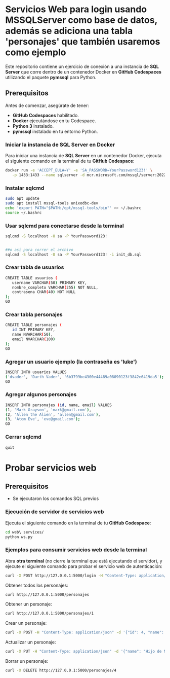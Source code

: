 # Servicios Web para login usando MSSQLServer como base de datos, además se adiciona una tabla 'personajes' que también usaremos como ejemplo

Este repositorio contiene un ejercicio de conexión a una instancia de **SQL Server** que corre dentro de un contenedor Docker en **GitHub Codespaces** utilizando el paquete **pymssql** para Python.

## Prerequisitos

Antes de comenzar, asegúrate de tener:

- **GitHub Codespaces** habilitado.
- **Docker** ejecutándose en tu Codespace.
- **Python 3** instalado.
- **pymssql** instalado en tu entorno Python.

### Iniciar la instancia de SQL Server en Docker

Para iniciar una instancia de **SQL Server** en un contenedor Docker, ejecuta el siguiente comando en la terminal de tu **GitHub Codespace**:

```sh
docker run -e 'ACCEPT_EULA=Y' -e 'SA_PASSWORD=YourPassword123!' \
   -p 1433:1433 --name sqlserver -d mcr.microsoft.com/mssql/server:2022-latest
```

### Instalar sqlcmd
```sh
sudo apt update
sudo apt install mssql-tools unixodbc-dev
echo 'export PATH="$PATH:/opt/mssql-tools/bin"' >> ~/.bashrc
source ~/.bashrc
```

### Usar sqlcmd para conectarse desde la terminal
```sh
sqlcmd -S localhost -U sa -P YourPassword123!


##o asi para correr el archivo
sqlcmd -S localhost -U sa -P YourPassword123! -i init_db.sql
```

### Crear tabla de usuarios
```sh
CREATE TABLE usuarios (
   username VARCHAR(50) PRIMARY KEY,
   nombre_completo VARCHAR(255) NOT NULL,
   contrasena CHAR(40) NOT NULL
);
GO
```
### Crear tabla personajes
```sh
CREATE TABLE personajes (
   id INT PRIMARY KEY,
   name NVARCHAR(50),
   email NVARCHAR(100)
);
GO
```

### Agregar un usuario ejemplo (la contraseña es 'luke')
```sh
INSERT INTO usuarios VALUES 
('dvader', 'Darth Vader', '6b3799be4300e44489a08090123f3842e6419da5');
GO
```

### Agregar algunos personajes
```sh
INSERT INTO personajes (id, name, email) VALUES
(1, 'Mark Grayson', 'mark@gmail.com'),
(2, 'Allen the Alien', 'allen@gmail.com'),
(3, 'Atom Eve', 'eve@gmail.com');
GO
```

### Cerrar sqlcmd
```sh
quit
```

# Probar servicios web

## Prerequisitos

- Se ejecutaron los comandos SQL previos


### Ejecución de servidor de servicios web

Ejecuta el siguiente comando en la terminal de tu **GitHub Codespace**:

```sh
cd web\ services/
python ws.py

```
### Ejemplos para consumir servicios web desde la terminal

Abra **otra terminal**  (no cierre la terminal que está ejecutando el servidor), y ejecute el siguiente comando para probar el servicio web de autenticación:
```sh
curl -X POST http://127.0.0.1:5000/login -H "Content-Type: application/json" -d '{"username": "dvader", "password": "luke"}'
```

Obtener todos los personajes:
```sh
curl http://127.0.0.1:5000/personajes
```

Obtener un personaje:
```sh
curl http://127.0.0.1:5000/personajes/1
```

Crear un personaje:
```sh
curl -X POST -H "Content-Type: application/json" -d '{"id": 4, "name": "Oliver Grayson", "email": "oliver@gmail.com"}' http://127.0.0.1:5000/personajes
```

Actualizar un personaje:
```sh
curl -X PUT -H "Content-Type: application/json" -d '{"name": "Hijo de Nolan", "email": "oliver@gmail.com"}' http://127.0.0.1:5000/personajes/4
```

Borrar un personaje:
```sh
curl -X DELETE http://127.0.0.1:5000/personajes/4
```
